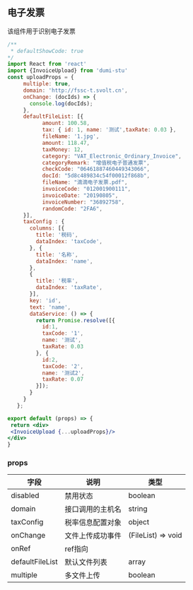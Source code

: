 ## 电子发票
该组件用于识别电子发票

 ```jsx
 /**
  * defaultShowCode: true
 */
import React from 'react'
import {InvoiceUpload} from 'dumi-stu'
const uploadProps = {
      multiple: true,
      domain: 'http://fssc-t.svolt.cn',
      onChange: (docIds) => {
        console.log(docIds);
      },
      defaultFileList: [{
            amount: 100.58,
            tax: { id: 1, name: '测试',taxRate: 0.03 },
            fileName: '1.jpg',
            amount: 118.47,
            taxMoney: 12,
            category: "VAT_Electronic_Ordinary_Invoice",
            categoryRemark: "增值税电子普通发票",
            checkCode: "06461887460449343066",
            docId: "5d8c489834c54f00012f868b",
            fileName: "滴滴电子发票.pdf",
            invoiceCode: "012001900111",
            invoiceDate: "20190805",
            invoiceNumber: "36892758",
            randomCode: "2FA6",
      }],
      taxConfig : {
        columns: [{
          title: '税码',
          dataIndex: 'taxCode',
        }, {
          title: '名称',
          dataIndex: 'name',
        },
        {
          title: '税率',
          dataIndex: 'taxRate',
        }],
        key: 'id',
        text: 'name',
        dataService: () => {
          return Promise.resolve([{
            id:1,
            taxCode: '1',
            name: '测试',
            taxRate: 0.03
          }, {
            id:2,
            taxCode: '2',
            name: '测试2',
            taxRate: 0.07
          }]);
        }
      }
    };

export default (props) => {
  return <div>
  <InvoiceUpload {...uploadProps}/>
</div>
}

```


### props
| 字段      | 说明   |             类型  |
| ----------- | ----------- |---------|
| disabled  | 禁用状态  |   boolean |
| domain    | 接口调用的主机名  | string    |
| taxConfig | 税率信息配置对象  | object    |
| onChange  | 文件上传成功事件  |  (FileList) => void | 
| onRef     | ref指向          |              |
| defaultFileList | 默认文件列表 | array |
| multiple | 多文件上传   | boolean | 

